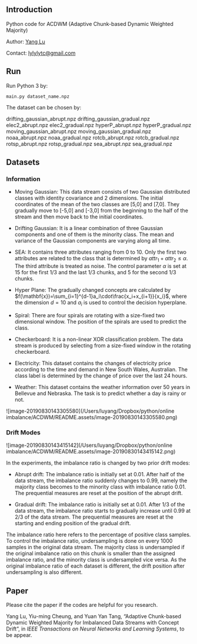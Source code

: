 ## Introduction

Python code for ACDWM (Adaptive Chunk-based Dynamic Weighted Majority)

Author: [Yang Lu](https://jasonyanglu.github.io/)

Contact: lylylytc@gmail.com

## Run

Run Python 3 by:

```shell
main.py dataset_name.npz
```

The dataset can be chosen by:

drifting_gaussian_abrupt.npz
drifting_gaussian_gradual.npz
elec2_abrupt.npz
elec2_gradual.npz
hyperP_abrupt.npz
hyperP_gradual.npz
moving_gaussian_abrupt.npz
moving_gaussian_gradual.npz
noaa_abrupt.npz
noaa_gradual.npz
rotcb_abrupt.npz
rotcb_gradual.npz
rotsp_abrupt.npz
rotsp_gradual.npz
sea_abrupt.npz
sea_gradual.npz

## Datasets 

### Information

* Moving Gaussian: This data stream consists of two Gaussian distributed classes with identity covariance and 2 dimensions. The initial coordinates of the mean of the two classes are [5,0] and [7,0]. They gradually move to [-5,0] and [-3,0] from the beginning to the half of the stream and then move back to the initial coordinates.

* Drifting Gaussian: It is a linear combination of three Gaussian components and one of them is the minority class. The mean and variance of the Gaussian components are varying along all time.

* SEA: It contains three attributes ranging from 0 to 10. Only the first two attributes are related to the class that is determined by $attr_1+attr_2\le \alpha$. The third attribute is treated as noise. The control parameter $\alpha$ is set at 15 for the first 1/3 and the last 1/3 chunks, and 5 for the second 1/3 chunks.

* Hyper Plane: The gradually changed concepts are calculated by $f(\mathbf{x})=\sum_{i=1}^{d-1}a_i\cdot\frac{x_i+x_{i+1}}{x_i}$, where the dimension $d=10$ and $a_i$ is used to control the decision hyperplane.

* Spiral: There are four spirals are rotating with a size-fixed two dimensional window. The position of the spirals are used to predict the class.

* Checkerboard: It is a non-linear XOR classification problem. The data stream is produced by selecting from a size-fixed window in the rotating checkerboard.

* Electricity: This dataset contains the changes of electricity price according to the time and demand in New South Wales, Australian. The class label is determined by the change of price over the last 24 hours.

* Weather: This dataset contains the weather information over 50 years in Bellevue and Nebraska. The task is to predict whether a day is rainy or not.

![image-20190830143305580](/Users/luyang/Dropbox/python/online imbalance/ACDWM/README.assets/image-20190830143305580.png)



### Drift Modes

![image-20190830143415142](/Users/luyang/Dropbox/python/online imbalance/ACDWM/README.assets/image-20190830143415142.png)

In the experiments, the imbalance ratio is changed by two prior drift modes:

* Abrupt drift: The imbalance ratio is initially set at 0.01. After half of the data stream, the imbalance ratio suddenly changes to 0.99, namely the majority class becomes to the minority class with imbalance ratio 0.01. The prequential measures are reset at the position of the abrupt drift.

* Gradual drift: The imbalance ratio is initially set at 0.01. After 1/3 of the data stream, the imbalance ratio starts to gradually increase until 0.99 at 2/3 of the data stream. The prequential measures are reset at the starting and ending position of the gradual drift.

The imbalance ratio here refers to the percentage of positive class samples. To control the imbalance ratio, undersampling is done on every 1000 samples in the original data stream. The majority class is undersampled if the original imbalance ratio on this chunk is smaller than the assigned imbalance ratio, and the minority class is undersampled vice versa. As the original imbalance ratio of each dataset is different, the drift position after undersampling is also different.



## Paper

Please cite the paper if the codes are helpful for you research.

Yang Lu, Yiu-ming Cheung, and Yuan Yan Tang, “Adaptive Chunk-based Dynamic Weighted Majority for Imbalanced Data Streams with Concept Drift”, in *IEEE Transactions on Neural Networks and Learning Systems*, to be appear.
